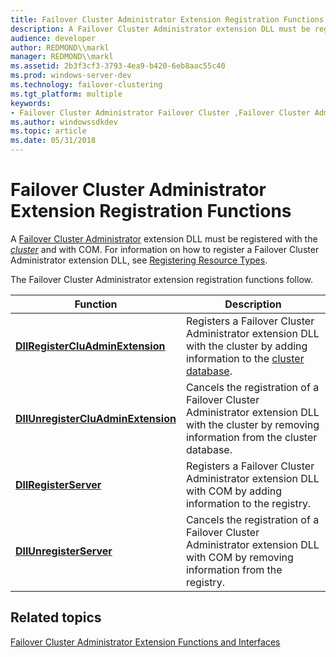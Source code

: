 ```yaml
---
title: Failover Cluster Administrator Extension Registration Functions
description: A Failover Cluster Administrator extension DLL must be registered with the cluster and with COM. For information on how to register a Failover Cluster Administrator extension DLL, see Registering Resource Types.
audience: developer
author: REDMOND\\markl
manager: REDMOND\\markl
ms.assetid: 2b3f3cf3-3793-4ea9-b420-6eb8aac55c40
ms.prod: windows-server-dev
ms.technology: failover-clustering
ms.tgt_platform: multiple
keywords:
- Failover Cluster Administrator Failover Cluster ,Failover Cluster Administrator Extension API,registration functions
ms.author: windowssdkdev
ms.topic: article
ms.date: 05/31/2018
---
```


# Failover Cluster Administrator Extension Registration Functions

A [Failover Cluster Administrator](cluster-administrator.md) extension DLL must be registered with the [*cluster*](https://www.bing.com/search?q=*cluster*) and with COM. For information on how to register a Failover Cluster Administrator extension DLL, see [Registering Resource Types](registering-resource-types.md).

The Failover Cluster Administrator extension registration functions follow.



| Function                                                                            | Description                                                                                                                                                 |
|-------------------------------------------------------------------------------------|-------------------------------------------------------------------------------------------------------------------------------------------------------------|
| [**DllRegisterCluAdminExtension**](dllregistercluadminextension.md)<br/>     | Registers a Failover Cluster Administrator extension DLL with the cluster by adding information to the [cluster database](cluster-database.md).<br/> |
| [**DllUnregisterCluAdminExtension**](dllunregistercluadminextension.md)<br/> | Cancels the registration of a Failover Cluster Administrator extension DLL with the cluster by removing information from the cluster database.<br/>   |
| [**DllRegisterServer**](/previous-versions/windows/desktop/api/WtClusRes/)<br/>                           | Registers a Failover Cluster Administrator extension DLL with COM by adding information to the registry.<br/>                                         |
| [**DllUnregisterServer**](/previous-versions/windows/desktop/api/WtClusRes/)<br/>                       | Cancels the registration of a Failover Cluster Administrator extension DLL with COM by removing information from the registry.<br/>                   |



 

## Related topics

<dl> <dt>

[Failover Cluster Administrator Extension Functions and Interfaces](cluster-administrator-extension-functions.md)
</dt> </dl>

 

 





